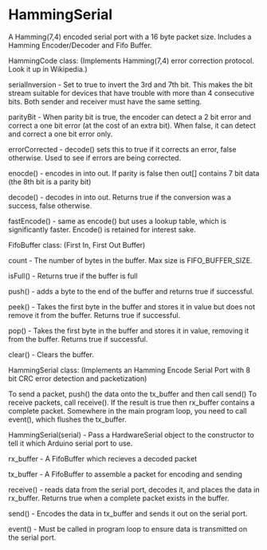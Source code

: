 # HammingSerial
A Hamming(7,4) encoded serial port with a 16 byte packet size.  Includes a Hamming Encoder/Decoder and Fifo Buffer.

HammingCode class: (Implements Hamming(7,4) error correction protocol.  Look it up in Wikipedia.)

  serialInversion - Set to true to invert the 3rd and 7th bit.  This makes the bit stream suitable for devices that have trouble with more than 4 consecutive bits.  Both sender and receiver must have the same setting.

  parityBit - When parity bit is true, the encoder can detect a 2 bit error and correct a one bit error (at the cost of an extra bit).  When false, it can detect and correct a one bit error only.
  
  errorCorrected - decode() sets this to true if it corrects an error, false otherwise.  Used to see if errors are being corrected.
  
  enocde() - encodes in into out.  If parity is false then out[] contains 7 bit data (the 8th bit is a parity bit)
  
  decode() - decodes in into out.  Returns true if the conversion was a success, false otherwise.  
  
  fastEncode() - same as encode() but uses a lookup table, which is significantly faster.  Encode() is retained for interest sake.
  
FifoBuffer class: (First In, First Out Buffer)

  count - The number of bytes in the buffer.  Max size is FIFO_BUFFER_SIZE.
   
  isFull() - Returns true if the buffer is full
  
  push() - adds a byte to the end of the buffer and returns true if successful.
  
  peek() - Takes the first byte in the buffer and stores it in value but does not remove it from the buffer.  Returns true if successful.
  
  pop() - Takes the first byte in the buffer and stores it in value, removing it from the buffer.  Returns true if successful.
  
  clear() - Clears the buffer.
  
HammingSerial class: (Implements an Hamming Encode Serial Port with 8 bit CRC error detection and packetization)

To send a packet, push() the data onto the tx_buffer and then call send()
To receive packets, call receive().  If the result is true then rx_buffer contains a complete packet.
Somewhere in the main program loop, you need to call event(), which flushes the tx_buffer.

  HammingSerial(serial) - Pass a HardwareSerial object to the constructor to tell it which Arduino serial port to use.
  
  rx_buffer - A FifoBuffer which recieves a decoded packet
  
  tx_buffer - A FifoBuffer to assemble a packet for encoding and sending
  
  receive() - reads data from the serial port, decodes it, and places the data in rx_buffer.  Returns true when a complete packet exists in the buffer.
  
  send() - Encodes the data in tx_buffer and sends it out on the serial port.  
  
  event() - Must be called in program loop to ensure data is transmitted on the serial port.  
  
